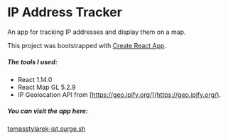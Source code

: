 # IP Address Tracker

An app for tracking IP addresses and display them on a map.

This project was bootstrapped with [Create React App](https://github.com/facebook/create-react-app).

##### The tools I used:

- React 1.14.0
- React Map GL 5.2.9
- IP Geolocation API from [https://geo.ipify.org/](https://geo.ipify.org/).

##### You can visit the app here:

[tomasstylarek-iat.surge.sh](tomasstylarek-iat.surge.sh)